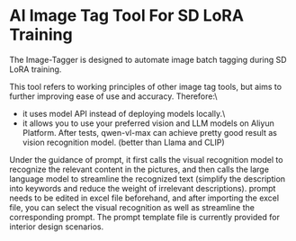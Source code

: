 # AI Image Tag Tool For SD LoRA Training
The Image-Tagger is designed to automate image batch tagging during SD LoRA training. 

This tool refers to working principles of other image tag tools, but aims to further improving ease of use and accuracy. Therefore:\
- it uses model API instead of deploying models locally.\
- it allows you to use your preferred vision and LLM models on Aliyun Platform. After tests, qwen-vl-max can achieve pretty good result as vision recognition model. (better than Llama and CLIP)

Under the guidance of prompt, it first calls the visual recognition model to recognize the relevant content in the pictures, and then calls the large language model to streamline the recognized text (simplify the description into keywords and reduce the weight of irrelevant descriptions). prompt needs to be edited in excel file beforehand, and after importing the excel file, you can select the visual recognition as well as streamline the corresponding prompt. The prompt template file is currently provided for interior design scenarios.
